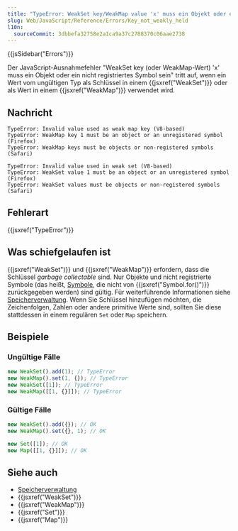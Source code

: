 ```yaml
---
title: "TypeError: WeakSet key/WeakMap value 'x' muss ein Objekt oder ein nicht registriertes Symbol sein"
slug: Web/JavaScript/Reference/Errors/Key_not_weakly_held
l10n:
  sourceCommit: 3dbbefa32758e2a1ca9a37c2788370c06aae2738
---
```


{{jsSidebar("Errors")}}

Der JavaScript-Ausnahmefehler "WeakSet key (oder WeakMap-Wert) 'x' muss ein Objekt oder ein nicht registriertes Symbol sein" tritt auf, wenn ein Wert vom ungültigen Typ als Schlüssel in einem {{jsxref("WeakSet")}} oder als Wert in einem {{jsxref("WeakMap")}} verwendet wird.

## Nachricht

```plain
TypeError: Invalid value used as weak map key (V8-based)
TypeError: WeakMap key 1 must be an object or an unregistered symbol (Firefox)
TypeError: WeakMap keys must be objects or non-registered symbols (Safari)

TypeError: Invalid value used in weak set (V8-based)
TypeError: WeakSet value 1 must be an object or an unregistered symbol (Firefox)
TypeError: WeakSet values must be objects or non-registered symbols (Safari)
```

## Fehlerart

{{jsxref("TypeError")}}

## Was schiefgelaufen ist

{{jsxref("WeakSet")}} und {{jsxref("WeakMap")}} erfordern, dass die Schlüssel _garbage collectable_ sind. Nur Objekte und nicht registrierte Symbole (das heißt, [Symbole](/de/docs/Web/JavaScript/Reference/Global_Objects/Symbol), die nicht von {{jsxref("Symbol.for()")}} zurückgegeben werden) sind gültig. Für weiterführende Informationen siehe [Speicherverwaltung](/de/docs/Web/JavaScript/Guide/Memory_management#weakmaps_and_weaksets). Wenn Sie Schlüssel hinzufügen möchten, die Zeichenfolgen, Zahlen oder andere primitive Werte sind, sollten Sie diese stattdessen in einem regulären `Set` oder `Map` speichern.

## Beispiele

### Ungültige Fälle

```js example-bad
new WeakSet().add(1); // TypeError
new WeakMap().set(1, {}); // TypeError
new WeakSet([1]); // TypeError
new WeakMap([[1, {}]]); // TypeError
```

### Gültige Fälle

```js example-good
new WeakSet().add({}); // OK
new WeakMap().set({}, 1); // OK

new Set([1]); // OK
new Map([[1, {}]]); // OK
```

## Siehe auch

- [Speicherverwaltung](/de/docs/Web/JavaScript/Guide/Memory_management)
- {{jsxref("WeakSet")}}
- {{jsxref("WeakMap")}}
- {{jsxref("Set")}}
- {{jsxref("Map")}}

